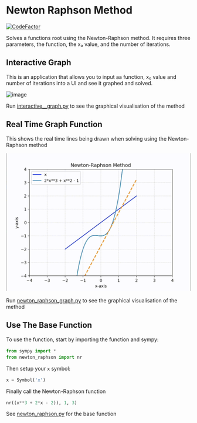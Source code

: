 # Newton Raphson Method

[![CodeFactor](https://www.codefactor.io/repository/github/matthewkayne/newton-raphson-method/badge)](https://www.codefactor.io/repository/github/matthewkayne/newton-raphson-method)

Solves a functions root using the Newton-Raphson method. It requires three parameters, the function, the x₀ value, and the number of iterations.

## Interactive Graph

This is an application that allows you to input aa function, x₀ value and number of iterations into a UI and see it graphed and solved.

![image](./screenshots/test.png)

Run [interactive\_\_graph.py](https://github.com/matthewkayne/newton-raphson-method/blob/master/interactive_graph.py) to see the graphical visualisation of the method

## Real Time Graph Function

This shows the real time lines being drawn when solving using the Newton-Raphson method

![image](./screenshots/newton_raphson_graph.gif)

Run [newton_raphson_graph.py](https://github.com/matthewkayne/newton-raphson-method/blob/master/newton_raphson_graph.py) to see the graphical visualisation of the method

## Use The Base Function

To use the function, start by importing the function and sympy:

```python
from sympy import *
from newton_raphson import nr
```

Then setup your `x` symbol:

```python
x = Symbol('x')
```

Finally call the Newton-Raphson function

```python
nr((x**3 + 2*x - 2)), 1, 3)
```

See [newton_raphson.py](https://github.com/matthewkayne/newton-raphson-method/blob/master/newton_raphson.py) for the base function
